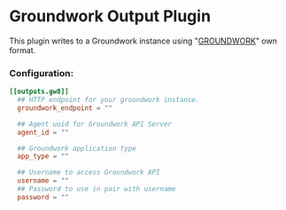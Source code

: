 # Groundwork Output Plugin

This plugin writes to a Groundwork instance using "[GROUNDWORK][]" own format.

[GROUNDWORK]: https://github.com/gwos

### Configuration:

```toml
[[outputs.gw8]]
  ## HTTP endpoint for your groundwork instance.
  groundwork_endpoint = ""

  ## Agent uuid for Groundwork API Server
  agent_id = ""

  ## Groundwork application type
  app_type = ""

  ## Username to access Groundwork API
  username = ""
  ## Password to use in pair with username
  password = ""
```